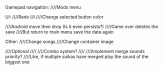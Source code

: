 ﻿Gamepad navigation:
////Mods menu

UI:
////Redo UI
////Change selected button color

////Android move then drop (Is it even persists?)
////Game over deletes the save
////But return to main menu save the data again

Other:
////Change songs
////Change container image

////Optional
////
////Combo system?
////
////Implement merge sounds priority?
////Like, if multiple suikas have merged play the sound of the biggest one